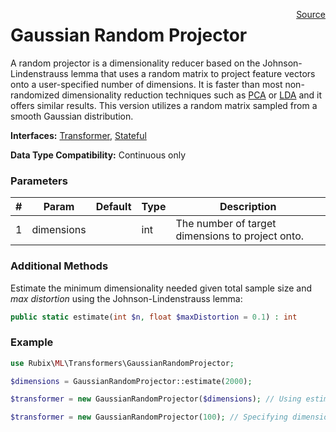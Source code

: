 <span style="float:right;"><a href="https://github.com/RubixML/RubixML/blob/master/src/Transformers/GaussianRandomProjector.php">Source</a></span>

# Gaussian Random Projector
A random projector is a dimensionality reducer based on the Johnson-Lindenstrauss lemma that uses a random matrix to project feature vectors onto a user-specified number of dimensions. It is faster than most non-randomized dimensionality reduction techniques such as [PCA](principal-component-analysis.md) or [LDA](linear-discriminant-analysis.md) and it offers similar results. This version utilizes a random matrix sampled from a smooth Gaussian distribution.

**Interfaces:** [Transformer](api.md#transformer), [Stateful](api.md#stateful)

**Data Type Compatibility:** Continuous only

### Parameters
| # | Param | Default | Type | Description |
|---|---|---|---|---|
| 1 | dimensions | | int | The number of target dimensions to project onto. |

### Additional Methods
Estimate the minimum dimensionality needed given total sample size and *max distortion* using the Johnson-Lindenstrauss lemma:
```php
public static estimate(int $n, float $maxDistortion = 0.1) : int
```

### Example
```php
use Rubix\ML\Transformers\GaussianRandomProjector;

$dimensions = GaussianRandomProjector::estimate(2000);

$transformer = new GaussianRandomProjector($dimensions); // Using estimate

$transformer = new GaussianRandomProjector(100); // Specifying dimensionality
```